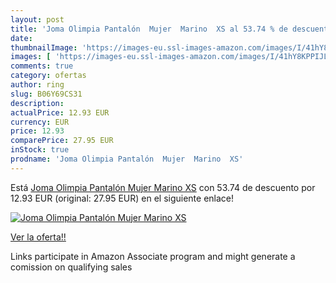 ```yaml
---
layout: post
title: 'Joma Olimpia Pantalón  Mujer  Marino  XS al 53.74 % de descuento'
date: 
thumbnailImage: 'https://images-eu.ssl-images-amazon.com/images/I/41hY8KPPIJL._SL200_.jpg'
images: [ 'https://images-eu.ssl-images-amazon.com/images/I/41hY8KPPIJL._SL200_.jpg' ]
comments: true
category: ofertas
author: ring
slug: B06Y69CS31
description:
actualPrice: 12.93 EUR
currency: EUR
price: 12.93
comparePrice: 27.95 EUR
inStock: true
prodname: 'Joma Olimpia Pantalón  Mujer  Marino  XS'
---
```


Está [Joma Olimpia Pantalón  Mujer  Marino  XS](https://www.amazon.es/dp/B06Y69CS31/?tag=tolees-21) con 53.74 de descuento por 12.93 EUR (original: 27.95 EUR) en el siguiente enlace!

[![Joma Olimpia Pantalón  Mujer  Marino  XS](https://images-eu.ssl-images-amazon.com/images/I/41hY8KPPIJL._SL200_.jpg)](https://www.amazon.es/dp/B06Y69CS31/?tag=tolees-21)

[Ver la oferta!!](https://www.amazon.es/dp/B06Y69CS31/?tag=tolees-21)

Links participate in Amazon Associate program and might generate a comission on qualifying sales


